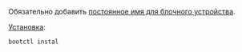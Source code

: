 Обязательно добавить [постоянное имя для блочного устройства](https://wiki.archlinux.org/title/%D0%9F%D0%BE%D1%81%D1%82%D0%BE%D1%8F%D0%BD%D0%BD%D1%8B%D0%B5_%D0%B8%D0%BC%D0%B5%D0%BD%D0%B0_%D0%B4%D0%BB%D1%8F_%D0%B1%D0%BB%D0%BE%D1%87%D0%BD%D1%8B%D1%85_%D1%83%D1%81%D1%82%D1%80%D0%BE%D0%B9%D1%81%D1%82%D0%B2#%D0%9F%D0%B0%D1%80%D0%B0%D0%BC%D0%B5%D1%82%D1%80%D1%8B_%D1%8F%D0%B4%D1%80%D0%B0).


[Установка](https://wiki.archlinux.org/title/Systemd-boot_(%D0%A0%D1%83%D1%81%D1%81%D0%BA%D0%B8%D0%B9)#%D0%9D%D0%B0%D1%81%D1%82%D1%80%D0%BE%D0%B9%D0%BA%D0%B0_%D0%B7%D0%B0%D0%B3%D1%80%D1%83%D0%B7%D1%87%D0%B8%D0%BA%D0%B0):
```bash
bootctl instal
```
